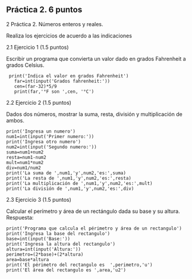## Práctica 2. 6 puntos
2 Práctica 2. Números enteros y reales.

Realiza los ejercicios de acuerdo a las indicaciones

2.1 Ejercicio 1 (1.5 puntos)

Escribir un programa que convierta un valor dado en grados Fahrenheit a grados
Celsius.

     print('Indica el valor en grados Fahrenheit')
       far=int(input('Grados fahrenheit:'))
       cen=(far-32)*5/9  
       print(far,'°F son ',cen, '°C')

2.2 Ejercicio 2 (1.5 puntos)

Dados dos números, mostrar la suma, resta, división y multiplicación de
ambos.

    print('Ingresa un numero')
    num1=int(input('Primer numero:'))
    print('Ingresa otro numero')
    num2=int(input('Segundo numero:'))
    suma=num1+num2
    resta=num1-num2
    mult=num1*num2
    div=num1/num2
    print('La suma de ',num1,'y',num2,'es:',suma)
    print('La resta de ',num1,'y',num2,'es:',resta)
    print('La multiplicación de ',num1,'y',num2,'es:',mult)
    print('La división de ',num1,'y',num2,'es:',div)

2.3 Ejercicio 3 (1.5 puntos)

Calcular el perímetro y área de un rectángulo dada su base y su altura.
Respuesta:

    print('Programa que calcula el périmetro y área de un rectangulo')
    print('Ingresa la base del rectangulo')
    base=int(input('Base:'))
    print('Ingresa la altura del rectangulo')
    altura=int(input('Altura:'))
    perimetro=(2*base)+(2*altura)
    area=base*altura
    print('El périmetro del rectangulo es  ',perimetro,'u')
    print('El área del rectangulo es ',area,'u2')

